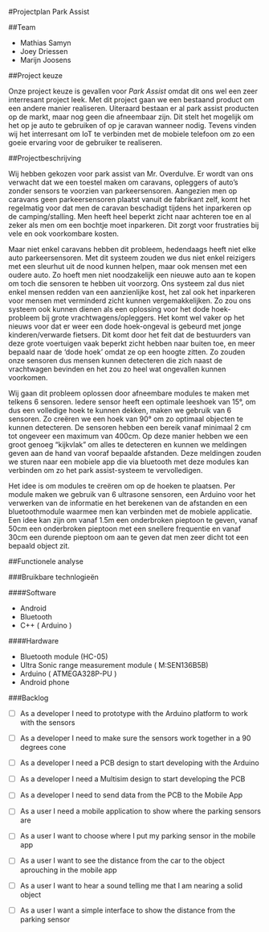 #Projectplan Park Assist

##Team 
- Mathias Samyn
- Joey Driessen
- Marijn Joosens

##Project keuze 

Onze project keuze is gevallen voor *Park Assist* omdat dit ons wel een zeer interresant project leek. 
Met dit project gaan we een bestaand product om een andere manier realiseren. Uiteraard bestaan er al park assist producten op de markt, maar nog geen die afneembaar zijn. Dit stelt het mogelijk om het op je auto te gebruiken of op je caravan wanneer nodig. Tevens vinden wij het interresant om IoT te verbinden met de mobiele telefoon om zo een goeie ervaring voor de gebruiker te realiseren.

##Projectbeschrijving

Wij hebben gekozen voor park assist van Mr. Overdulve. Er wordt van ons verwacht dat we een toestel maken om caravans, opleggers of auto’s zonder sensors te voorzien van parkeersensoren. Aangezien men op caravans geen parkeersensoren plaatst vanuit de fabrikant zelf, komt het regelmatig voor dat men de caravan beschadigt tijdens het inparkeren op de camping/stalling. Men heeft heel beperkt zicht naar achteren toe en al zeker als men om een bochtje moet inparkeren. Dit zorgt voor frustraties bij vele en ook voorkombare kosten. 

Maar niet enkel caravans hebben dit probleem, hedendaags heeft niet elke auto parkeersensoren. Met dit systeem zouden we dus niet enkel reizigers met een sleurhut uit de nood kunnen helpen, maar ook mensen met een oudere auto. Zo hoeft men niet noodzakelijk een nieuwe auto aan te kopen om toch die sensoren te hebben uit voorzorg. Ons systeem zal dus niet enkel mensen redden van een aanzienlijke kost, het zal ook het inparkeren voor mensen met verminderd zicht kunnen vergemakkelijken. Zo zou ons systeem ook kunnen dienen als een oplossing voor het dode hoek-probleem bij grote vrachtwagens/opleggers. Het komt wel vaker op het nieuws voor dat er weer een dode hoek-ongeval is gebeurd met jonge kinderen/verwarde fietsers. Dit komt door het feit dat de bestuurders van deze grote voertuigen vaak beperkt zicht hebben naar buiten toe, en meer bepaald naar de ‘dode hoek’ omdat ze op een hoogte zitten. Zo zouden onze sensoren dus mensen kunnen detecteren die zich naast de vrachtwagen bevinden en het zou zo heel wat ongevallen kunnen voorkomen.

Wij gaan dit probleem oplossen door afneembare modules te maken met telkens 6 sensoren. Iedere sensor heeft een optimale leeshoek van 15°, om dus een volledige hoek te kunnen dekken, maken we gebruik van 6 sensoren. Zo creëren we een hoek van 90° om zo optimaal objecten te kunnen detecteren. De sensoren hebben een bereik vanaf minimaal 2 cm tot ongeveer een maximum van 400cm. Op deze manier hebben we een groot genoeg “kijkvlak” om alles te detecteren en kunnen we meldingen geven aan de hand van vooraf bepaalde afstanden. Deze meldingen zouden we sturen naar een mobiele app die via bluetooth met deze modules kan verbinden om zo het park assist-systeem te vervolledigen. 

Het idee is om modules te creëren om op de hoeken te plaatsen. Per module maken we gebruik van 6 ultrasone sensoren, een Arduino voor het verwerken van de informatie en het berekenen van de afstanden en een bluetoothmodule waarmee men kan verbinden met de mobiele applicatie. Een idee kan zijn om vanaf 1.5m een onderbroken pieptoon te geven, vanaf 50cm een onderbroken pieptoon met een snellere frequentie en vanaf 30cm een durende pieptoon om aan te geven dat men zeer dicht tot een bepaald object zit.

##Functionele analyse

###Bruikbare technlogieën

####Software
- Android
- Bluetooth
- C++ ( Arduino )


####Hardware

- Bluetooth module (HC-05)
- Ultra Sonic range measurement module ( M:SEN136B5B)
- Arduino ( ATMEGA328P-PU )
- Android phone

###Backlog
- [ ] As a developer I need to prototype with the Arduino platform to work with the sensors
- [ ] As a developer I need to make sure the sensors work together in a 90 degrees cone
- [ ] As a developer I need a PCB design to start developing with the Arduino
- [ ] As a developer I need a Multisim design to start developing the PCB
- [ ] As a developer I need to send data from the PCB to the Mobile App

- [ ] As a user I need a mobile application to show where the parking sensors are
- [ ] As a user I want to choose where I put my parking sensor in the mobile app
- [ ] As a user I want to see the distance from the car to the object aprouching in the mobile app
- [ ] As a user I want to hear a sound telling me that I am nearing a solid object
- [ ] As a user I want a simple interface to show the distance from the parking sensor




